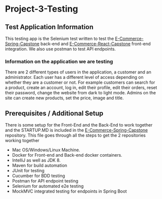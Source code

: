 # Project-3-Testing

## Test Application Information
This testing app is the Selenium test written to test the [E-Commerce-Spring-Capstone](https://github.com/Jasdhir-JwA-Team3/e-commerce-spring-capstone) back-end and [E-Commerce-React-Capstone](https://github.com/Jasdhir-JwA-Team3/e-commerce-react-capstone) front-end integration. We also use postman to test API endpoints.

### Information on the application we are testing
There are 2 different types of users in the application, a customer and an administrator. Each user has a different level of access depending on whether they are a customer or not. For example customers can search for a product, create an account, log in, edit their profile, edit their orders, reset their password, change the website from dark to light mode. Admins on the site can create new products, set the price, image and title.

## Prerequisites / Additional Setup
There is some setup for the Front-End and the Back-End to work together and the STARTUP.MD is included in the [E-Commerce-Spring-Capstone](https://github.com/Jasdhir-JwA-Team3/e-commerce-spring-capstone) repository. This file goes through all the steps to get the 2 repositories working together

* Mac OS/Windows/Linux Machine.
* Docker for Front-end and Back-end docker containers.
* IntelliJ as well as JDK 8.
* Maven for build automation 
* JUnit for testing
* Cucumber for BDD testing
* Postman for API endpoint testing
* Selenium for automated e2e testing
* MockMVC integrated testing for endpoints in Spring Boot

